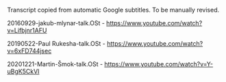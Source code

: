 


Transcript copied from automatic Google subtitles. To be manually revised.

20160929-jakub-mlynar-talk.OSt - https://www.youtube.com/watch?v=Lifbjnr1AFU

20190522-Paul Rukesha-talk.OSt - https://www.youtube.com/watch?v=6xFD744jsec

20201221-Martin-Šmok-talk.OSt  - https://www.youtube.com/watch?v=Y-uBgK5CkVI